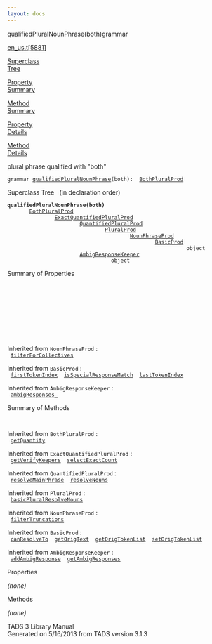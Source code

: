 ```yaml
---
layout: docs
---
```

<span class="title">qualifiedPluralNounPhrase(both)</span><span class="type">grammar</span>

[en_us.t](../file/en_us.t.html)\[[5881](../source/en_us.t.html#5881)\]

[Superclass  
Tree](#_SuperClassTree_)

[Property  
Summary](#_PropSummary_)

[Method  
Summary](#_MethodSummary_)

[Property  
Details](#_Properties_)

[Method  
Details](#_Methods_)

<div class="fdesc">

plural phrase qualified with "both"

`grammar `<span class="gramalt">[`qualifiedPluralNounPhrase`](../object/qualifiedPluralNounPhrase.html)`(both)`</span>` :   `[`BothPluralProd`](../object/BothPluralProd.html)

</div>

<span id="_SuperClassTree_"></span>

<div class="mjhd">

<span class="hdln">Superclass Tree</span>   (in declaration order)

</div>

**`qualifiedPluralNounPhrase(both)`**  
`         `[`BothPluralProd`](../object/BothPluralProd.html)  
`                 `[`ExactQuantifiedPluralProd`](../object/ExactQuantifiedPluralProd.html)  
`                         `[`QuantifiedPluralProd`](../object/QuantifiedPluralProd.html)  
`                                 `[`PluralProd`](../object/PluralProd.html)  
`                                         `[`NounPhraseProd`](../object/NounPhraseProd.html)  
`                                                 `[`BasicProd`](../object/BasicProd.html)  
`                                                         object`  
`                         `[`AmbigResponseKeeper`](../object/AmbigResponseKeeper.html)  
`                                 object`  
<span id="_PropSummary_"></span>

<div class="mjhd">

<span class="hdln">Summary of Properties</span>  

</div>

` `

` `

` `

` `

` `

Inherited from `NounPhraseProd` :  
` `[`filterForCollectives`](../object/NounPhraseProd.html#filterForCollectives)`  `

Inherited from `BasicProd` :  
` `[`firstTokenIndex`](../object/BasicProd.html#firstTokenIndex)`  `[`isSpecialResponseMatch`](../object/BasicProd.html#isSpecialResponseMatch)`  `[`lastTokenIndex`](../object/BasicProd.html#lastTokenIndex)`  `

Inherited from `AmbigResponseKeeper` :  
` `[`ambigResponses_`](../object/AmbigResponseKeeper.html#ambigResponses_)`  `

<span id="_MethodSummary_"></span>

<div class="mjhd">

<span class="hdln">Summary of Methods</span>  

</div>

` `

Inherited from `BothPluralProd` :  
` `[`getQuantity`](../object/BothPluralProd.html#getQuantity)`  `

Inherited from `ExactQuantifiedPluralProd` :  
` `[`getVerifyKeepers`](../object/ExactQuantifiedPluralProd.html#getVerifyKeepers)`  `[`selectExactCount`](../object/ExactQuantifiedPluralProd.html#selectExactCount)`  `

Inherited from `QuantifiedPluralProd` :  
` `[`resolveMainPhrase`](../object/QuantifiedPluralProd.html#resolveMainPhrase)`  `[`resolveNouns`](../object/QuantifiedPluralProd.html#resolveNouns)`  `

Inherited from `PluralProd` :  
` `[`basicPluralResolveNouns`](../object/PluralProd.html#basicPluralResolveNouns)`  `

Inherited from `NounPhraseProd` :  
` `[`filterTruncations`](../object/NounPhraseProd.html#filterTruncations)`  `

Inherited from `BasicProd` :  
` `[`canResolveTo`](../object/BasicProd.html#canResolveTo)`  `[`getOrigText`](../object/BasicProd.html#getOrigText)`  `[`getOrigTokenList`](../object/BasicProd.html#getOrigTokenList)`  `[`setOrigTokenList`](../object/BasicProd.html#setOrigTokenList)`  `

Inherited from `AmbigResponseKeeper` :  
` `[`addAmbigResponse`](../object/AmbigResponseKeeper.html#addAmbigResponse)`  `[`getAmbigResponses`](../object/AmbigResponseKeeper.html#getAmbigResponses)`  `

<span id="_Properties_"></span>

<div class="mjhd">

<span class="hdln">Properties</span>  

</div>

*(none)* <span id="_Methods_"></span>

<div class="mjhd">

<span class="hdln">Methods</span>  

</div>

*(none)*

<div class="ftr">

TADS 3 Library Manual  
Generated on 5/16/2013 from TADS version 3.1.3

</div>
